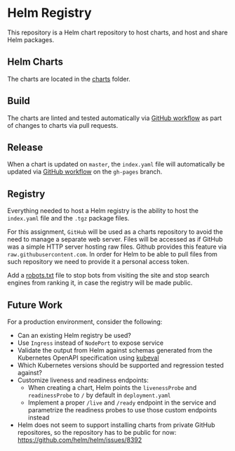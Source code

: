 # Helm Registry
This repository is a Helm chart repository to host charts,
and host and share Helm packages.

## Helm Charts
The charts are located in the [charts](charts) folder.

## Build
The charts are linted and tested automatically via [GitHub workflow](.github/workflows/lint_test.yml)
as part of changes to charts via pull requests.

## Release
When a chart is updated on `master`, the `index.yaml` file
will automatically be updated via [GitHub workflow](.github/workflows/release.yml)
on the `gh-pages` branch.

## Registry
Everything needed to host a Helm registry is the ability to host the `index.yaml`
file and the `.tgz` package files.

For this assignment, `GitHub` will be used as a charts repository to
avoid the need to manage a separate web server. Files will be accessed
as if GitHub was a simple HTTP server hosting raw files. Github provides
this feature via `raw.githubusercontent.com`. In order for Helm to be able
to pull files from such repository we need to provide it a personal access token.

Add a [robots.txt](robots.txt) file to stop bots from visiting the site and
stop search engines from ranking it, in case the registry will be made public.

## Future Work
For a production environment, consider the following:
* Can an existing Helm registry be used?
* Use `Ingress` instead of `NodePort` to expose service
* Validate the output from Helm against schemas generated from the
Kubernetes OpenAPI specification using [kubeval](https://github.com/instrumenta/kubeval)
* Which Kubernetes versions should be supported and regression tested against?
* Customize liveness and readiness endpoints:
    * When creating a chart, Helm points the `livenessProbe` and `readinessProbe`
    to `/` by default in `deployment.yaml`
    * Implement a proper `/live` and `/ready` endpoint in the service and
    parametrize the readiness probes to use those custom endpoints instead
* Helm does not seem to support installing charts from private GitHub repositores,
so the repository has to be public for now:
https://github.com/helm/helm/issues/8392